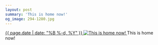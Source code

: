 ```yaml
---
layout: post
summary: 'This is home now!'
og_image: 294-1280.jpg
---
```


<p>
 <time>
  <a href="/294">
   {{ page.date | date: "%B %-d, %Y" }}
  </a>
 </time>
 <a href="/294">
  <img alt="This is home now!" sizes="(min-width: 700px) 50vw, calc(100vw - 2rem)" src="{{ site.assets_url }}/294-640.jpg" srcset="{{ site.assets_url }}/294-1280.jpg 1280w, {{ site.assets_url }}/294-960.jpg 960w, {{ site.assets_url }}/294-640.jpg 640w, {{ site.assets_url }}/294-320.jpg 320w"/>
 </a>
 <span>
  This is home now!
 </span>
</p>

